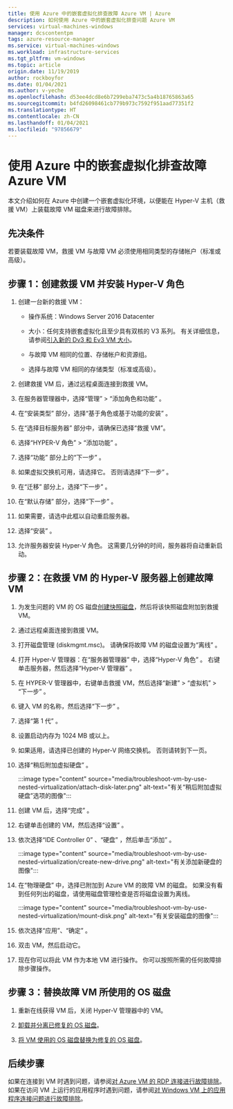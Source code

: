 ```yaml
---
title: 使用 Azure 中的嵌套虚拟化排查故障 Azure VM | Azure
description: 如何使用 Azure 中的嵌套虚拟化排查问题 Azure VM
services: virtual-machines-windows
manager: dcscontentpm
tags: azure-resource-manager
ms.service: virtual-machines-windows
ms.workload: infrastructure-services
ms.tgt_pltfrm: vm-windows
ms.topic: article
origin.date: 11/19/2019
author: rockboyfor
ms.date: 01/04/2021
ms.author: v-yeche
ms.openlocfilehash: d53ee4dcd8e6b7299eba7473c5a4b18765863a65
ms.sourcegitcommit: b4fd26098461cb779b973c7592f951aad77351f2
ms.translationtype: HT
ms.contentlocale: zh-CN
ms.lasthandoff: 01/04/2021
ms.locfileid: "97856679"
---
```

# <a name="troubleshoot-a-faulty-azure-vm-by-using-nested-virtualization-in-azure"></a>使用 Azure 中的嵌套虚拟化排查故障 Azure VM

本文介绍如何在 Azure 中创建一个嵌套虚拟化环境，以便能在 Hyper-V 主机（救援 VM）上装载故障 VM 磁盘来进行故障排除。

## <a name="prerequisites"></a>先决条件

若要装载故障 VM，救援 VM 与故障 VM 必须使用相同类型的存储帐户（标准或高级）。

## <a name="step-1-create-a-rescue-vm-and-install-hyper-v-role"></a>步骤 1：创建救援 VM 并安装 Hyper-V 角色

1. 创建一台新的救援 VM：

    - 操作系统：Windows Server 2016 Datacenter

    - 大小：任何支持嵌套虚拟化且至少具有双核的 V3 系列。 有关详细信息，请参阅[引入新的 Dv3 和 Ev3 VM 大小](https://azure.microsoft.com/blog/introducing-the-new-dv3-and-ev3-vm-sizes/)。

    - 与故障 VM 相同的位置、存储帐户和资源组。

    - 选择与故障 VM 相同的存储类型（标准或高级）。

2. 创建救援 VM 后，通过远程桌面连接到救援 VM。

3. 在服务器管理器中，选择“管理” > “添加角色和功能”   。

4. 在“安装类型”  部分，选择“基于角色或基于功能的安装”  。

5. 在“选择目标服务器”  部分中，请确保已选择“救援 VM”。

6. 选择“HYPER-V 角色” > “添加功能”   。

7. 选择“功能”  部分上的“下一步”  。

8. 如果虚拟交换机可用，请选择它。 否则请选择“下一步”  。

9. 在“迁移”  部分上，选择“下一步”  。

10. 在“默认存储”  部分，选择“下一步”  。

11. 如果需要，请选中此框以自动重启服务器。

12. 选择“安装”  。

13. 允许服务器安装 Hyper-V 角色。 这需要几分钟的时间，服务器将自动重新启动。

## <a name="step-2-create-the-faulty-vm-on-the-rescue-vms-hyper-v-server"></a>步骤 2：在救援 VM 的 Hyper-V 服务器上创建故障 VM

1. 为发生问题的 VM 的 OS 磁盘[创建快照磁盘](troubleshoot-recovery-disks-portal-windows.md#take-a-snapshot-of-the-os-disk)，然后将该快照磁盘附加到救援 VM。

2. 通过远程桌面连接到救援 VM。

3. 打开磁盘管理 (diskmgmt.msc)。 请确保将故障 VM 的磁盘设置为“离线”  。

4. 打开 Hyper-V 管理器：在“服务器管理器”  中，选择“Hyper-V 角色”  。 右键单击服务器，然后选择“Hyper-V 管理器”  。

5. 在 HYPER-V 管理器中，右键单击救援 VM，然后选择“新建” > “虚拟机” > “下一步”    。

6. 键入 VM 的名称，然后选择“下一步”  。

7. 选择“第 1 代”  。

8. 设置启动内存为 1024 MB 或以上。

9. 如果适用，请选择已创建的 Hyper-V 网络交换机。 否则请转到下一页。

10. 选择“稍后附加虚拟硬盘”  。

    :::image type="content" source="media/troubleshoot-vm-by-use-nested-virtualization/attach-disk-later.png" alt-text="有关“稍后附加虚拟硬盘”选项的图像":::

11. 创建 VM 后，选择“完成”  。

12. 右键单击创建的 VM，然后选择“设置”  。

13. 依次选择“IDE Controller 0”  、“硬盘”  ，然后单击“添加”  。

    :::image type="content" source="media/troubleshoot-vm-by-use-nested-virtualization/create-new-drive.png" alt-text="有关添加新硬盘的图像":::    

14. 在“物理硬盘”  中，选择已附加到 Azure VM 的故障 VM 的磁盘。 如果没有看到任何列出的磁盘，请使用磁盘管理检查是否将磁盘设置为离线。

    :::image type="content" source="media/troubleshoot-vm-by-use-nested-virtualization/mount-disk.png" alt-text="有关安装磁盘的图像":::  

15. 依次选择“应用”、“确定”   。

16. 双击 VM，然后启动它。

17. 现在你可以将此 VM 作为本地 VM 进行操作。 你可以按照所需的任何故障排除步骤操作。

## <a name="step-3-replace-the-os-disk-used-by-the-faulty-vm"></a>步骤 3：替换故障 VM 所使用的 OS 磁盘

1. 重新在线获得 VM 后，关闭 Hyper-V 管理器中的 VM。

2. [卸载并分离已修复的 OS 磁盘](troubleshoot-recovery-disks-portal-windows.md#unmount-and-detach-the-original-virtual-hard-disk)。
3. [将 VM 使用的 OS 磁盘替换为修复的 OS 磁盘](troubleshoot-recovery-disks-portal-windows.md#swap-the-os-disk-for-the-vm)。

## <a name="next-steps"></a>后续步骤

如果在连接到 VM 时遇到问题，请参阅[对 Azure VM 的 RDP 连接进行故障排除](troubleshoot-rdp-connection.md)。 如果在访问 VM 上运行的应用程序时遇到问题，请参阅[对 Windows VM 上的应用程序连接问题进行故障排除](troubleshoot-app-connection.md)。

<!-- Update_Description: update meta properties, wording update, update link -->